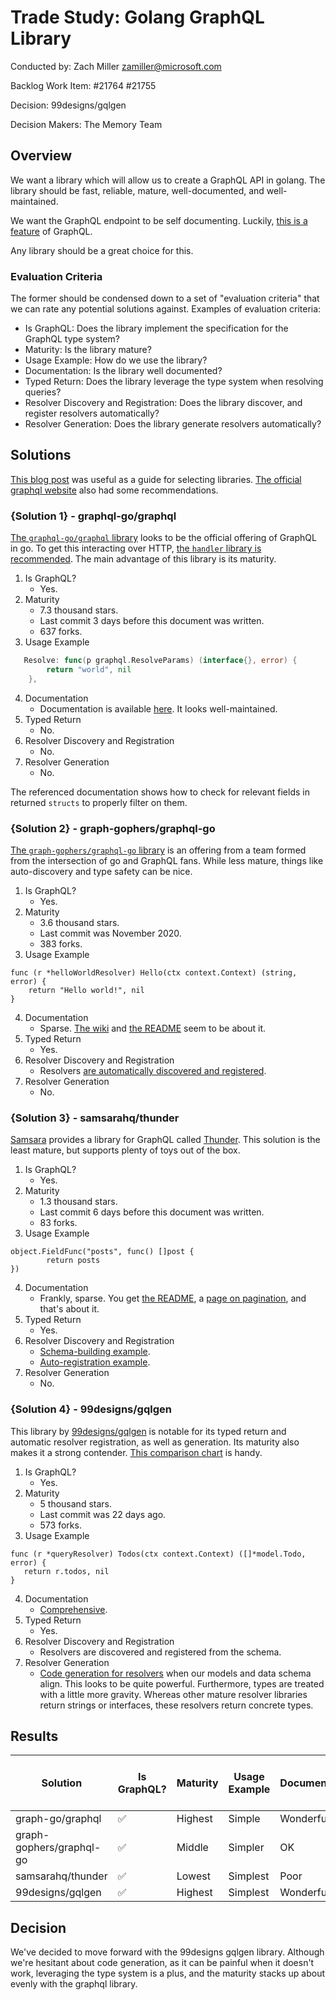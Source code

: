 # Trade Study: Golang GraphQL Library

Conducted by: Zach Miller zamiller@microsoft.com

Backlog Work Item: #21764 #21755

Decision: 99designs/gqlgen

Decision Makers: The Memory Team

## Overview

We want a library which will allow us to create a GraphQL API in golang.
The library should be fast, reliable, mature, well-documented, and well-maintained.

We want the GraphQL endpoint to be self documenting.
Luckily, [this is a feature](http://spec.graphql.org/June2018/#sec-Descriptions) of GraphQL.

Any library should be a great choice for this.

### Evaluation Criteria

The former should be condensed down to a set of "evaluation criteria" that we can rate any potential solutions
against. Examples of evaluation criteria:

* Is GraphQL: Does the library implement the specification for the GraphQL type system?
* Maturity: Is the library mature?
* Usage Example: How do we use the library?
* Documentation: Is the library well documented?
* Typed Return: Does the library leverage the type system when resolving queries?
* Resolver Discovery and Registration: Does the library discover, and register resolvers automatically?
* Resolver Generation: Does the library generate resolvers automatically?

## Solutions

[This blog post](https://medium.com/open-graphql/choosing-a-graphql-server-library-in-go-8836f893881b) was useful as a guide for selecting libraries.
[The official graphql website](https://graphql.org/code/#go-server) also had some recommendations.

### {Solution 1} - graphql-go/graphql

[The `graphql-go/graphql` library](https://github.com/graphql-go) looks to be the official offering of GraphQL in go.
To get this interacting over HTTP, [the `handler` library is recommended](https://github.com/graphql-go/handler).
The main advantage of this library is its maturity.

1. Is GraphQL?
   * Yes.
2. Maturity
   * 7.3 thousand stars.
   * Last commit 3 days before this document was written.
   * 637 forks.
3. Usage Example

```go
   Resolve: func(p graphql.ResolveParams) (interface{}, error) {
        return "world", nil
    },
```
<!-- markdownlint-disable MD029 -->
4. Documentation
   * Documentation is available [here](https://pkg.go.dev/github.com/graphql-go/graphql).
It looks well-maintained.
5. Typed Return
   * No.
6. Resolver Discovery and Registration
   * No.
7. Resolver Generation
   * No.
<!-- markdownlint-enable MD029 -->
The referenced documentation shows how to check for relevant fields in returned `structs` to properly filter on them.

### {Solution 2} - graph-gophers/graphql-go

[The `graph-gophers/graphql-go` library](https://github.com/graph-gophers/graphql-go) is an offering from a team formed from the intersection of go and GraphQL fans.
While less mature, things like auto-discovery and type safety can be nice.

1. Is GraphQL?
   * Yes.
2. Maturity
   * 3.6 thousand stars.
   * Last commit was November 2020.
   * 383 forks.
3. Usage Example

```golang
func (r *helloWorldResolver) Hello(ctx context.Context) (string, error) {
    return "Hello world!", nil
}
```
<!-- markdownlint-disable MD029 -->
4. Documentation
   * Sparse.
[The wiki](https://github.com/graph-gophers/graphql-go/wiki) and [the README](https://github.com/graph-gophers/graphql-go) seem to be about it.
5. Typed Return
   * Yes.
6. Resolver Discovery and Registration
   * Resolvers [are automatically discovered and registered](https://github.com/graph-gophers/graphql-go#resolvers).
7. Resolver Generation
   * No.
<!-- markdownlint-enable MD029 -->

### {Solution 3} - samsarahq/thunder

[Samsara](https://www.samsara.com/) provides a library for GraphQL called [Thunder](https://github.com/samsarahq/thunder).
This solution is the least mature, but supports plenty of toys out of the box.

1. Is GraphQL?
   * Yes.
2. Maturity
   * 1.3 thousand stars.
   * Last commit 6 days before this document was written.
   * 83 forks.
3. Usage Example

```golang
object.FieldFunc("posts", func() []post {
        return posts
})
```

<!-- markdownlint-disable MD029 -->
4. Documentation
   * Frankly, sparse.
You get [the README](https://github.com/samsarahq/thunder), a [page on pagination](https://github.com/samsarahq/thunder/blob/master/doc/pagination.md), and that's about it.
5. Typed Return
   * Yes.
6. Resolver Discovery and Registration
   * [Schema-building example](https://github.com/samsarahq/thunder#reflection-based-schema-building).
   * [Auto-registration example](https://github.com/samsarahq/thunder/tree/master/example).
7. Resolver Generation
   * No.
<!-- markdownlint-enable MD029 -->

### {Solution 4} - 99designs/gqlgen

This library by [99designs/gqlgen](https://github.com/99designs/gqlgen) is notable for its typed return and automatic resolver registration, as well as generation.
Its maturity also makes it a strong contender.
[This comparison chart](https://gqlgen.com/feature-comparison/) is handy.

1. Is GraphQL?
   * Yes.
2. Maturity
   * 5 thousand stars.
   * Last commit was 22 days ago.
   * 573 forks.
3. Usage Example

```golang
func (r *queryResolver) Todos(ctx context.Context) ([]*model.Todo, error) {
   return r.todos, nil
}
```

<!-- markdownlint-disable MD029 -->
4. Documentation
   * [Comprehensive](https://gqlgen.com/).
5. Typed Return
   * Yes.
6. Resolver Discovery and Registration
   * Resolvers are discovered and registered from the schema.
7. Resolver Generation
   * [Code generation for resolvers](https://gqlgen.com/getting-started/#implement-the-resolvers) when our models and data schema align.
This looks to be quite powerful.
Furthermore, types are treated with a little more gravity.
Whereas other mature resolver libraries return strings or interfaces, these resolvers return concrete types.
<!-- markdownlint-enable MD029 -->

## Results

| Solution                 | Is GraphQL? | Maturity | Usage Example | Documentation | Typed Return | Resolver Discovery and Registration | Resolver Generation |
| ------------------------ | ----------- | -------- | ------------- | ------------- | ------------ | ----------------------------------- | ------------------- |
| graph-go/graphql         | ✅           | Highest  | Simple        | Wonderful     | 🚫            | 🚫                                   | 🚫                   |
| graph-gophers/graphql-go | ✅           | Middle   | Simpler       | OK            | ✅            | ✅                                   | 🚫                   |
| samsarahq/thunder        | ✅           | Lowest   | Simplest      | Poor          | ✅            | ✅                                   | 🚫                   |
| 99designs/gqlgen         | ✅           | Highest  | Simplest      | Wonderful     | ✅            | ✅                                   | ✅                   |

## Decision

We've decided to move forward with the 99designs gqlgen library.
Although we're hesitant about code generation, as it can be painful when it doesn't work, leveraging the type system is a plus, and the maturity stacks up about evenly with the graphql library.
